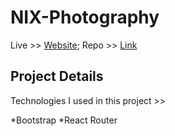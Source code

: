 # NIX-Photography

Live >> [Website](https://nix-authentication.web.app/);
Repo >> [Link](https://github.com/programming-hero-web-course-4/independent-service-provider-monirhabderabby)


## Project Details

Technologies I used in this project >>

*Bootstrap
*React Router